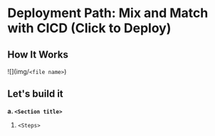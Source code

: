 # Deployment Path: Mix and Match with CICD (Click to Deploy)

## How It Works

![<Mix and Match with CICD arch diagram>](img/`<file name>`)

## Let's build it

**a. `<Section title>`**

1. `<Steps>`
